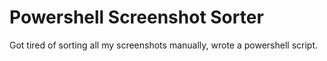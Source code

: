 # Powershell Screenshot Sorter

Got tired of sorting all my screenshots manually, wrote a powershell script.
